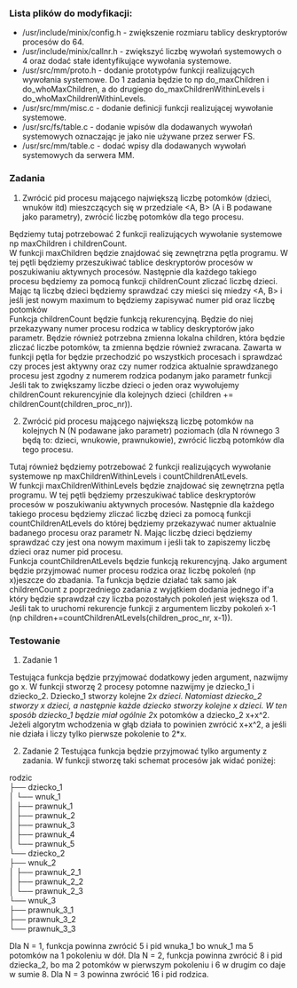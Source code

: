 ### Lista plików do modyfikacji:
- /usr/include/minix/config.h - zwiększenie rozmiaru tablicy deskryptorów procesów do 64.
- /usr/include/minix/callnr.h - zwiększyć liczbę wywołań systemowych o 4 oraz dodać stałe identyfikujące wywołania systemowe.
- /usr/src/mm/proto.h - dodanie prototypów funkcji realizujących wywołania systemowe. Do 1 zadania będzie to np do_maxChildren i do_whoMaxChildren, a do drugiego do_maxChildrenWithinLevels i do_whoMaxChildrenWithinLevels.
- /usr/src/mm/misc.c - dodanie definicji funkcji realizującej wywołanie systemowe.
- /usr/src/fs/table.c - dodanie wpisów dla dodawanych wywołań systemowych oznaczając je jako nie używane przez serwer FS.
- /usr/src/mm/table.c - dodać wpisy dla dodawanych wywołań systemowych da serwera MM.

### Zadania

1. Zwrócić pid procesu mającego największą liczbę potomków (dzieci, wnuków itd) mieszczących się w przedziale <A, B> (A i B podawane jako parametry), zwrócić liczbę potomków dla tego procesu.   

Będziemy tutaj potrzebować 2 funkcji realizujących wywołanie systemowe np maxChildren i childrenCount.    
W funkcji maxChildren będzie znajdować się zewnętrzna pętla programu. W tej pętli będziemy przeszukiwać tablice deskryptorów procesów w poszukiwaniu aktywnych procesów. Następnie dla każdego takiego procesu będziemy za pomocą funkcji childrenCount zliczać liczbę dzieci. Mając tą liczbę dzieci będziemy sprawdzać czy mieści się miedzy <A, B> i jeśli jest nowym maximum to będziemy zapisywać numer pid oraz liczbę potomków   
Funkcja childrenCount będzie funkcją rekurencyjną. Będzie do niej przekazywany numer procesu rodzica w tablicy deskryptorów jako parametr. Będzie również potrzebna zmienna lokalna children, która będzie zliczać liczbe potomków, ta zmienna będzie również zwracana. Zawarta w funkcji pętla for będzie przechodzić po wszystkich procesach i sprawdzać czy proces jest aktywny oraz czy numer rodzica aktualnie sprawdzanego procesu jest zgodny z numerem rodzica podanym jako parametr funkcji Jeśli tak to zwiększamy liczbe dzieci o jeden oraz wywołujemy childrenCount rekurencyjnie dla kolejnych dzieci (children += childrenCount(children_proc_nr)).

2. Zwrócić pid procesu mającego największą liczbę potomków na kolejnych N (N podawane jako parametr) poziomach (dla N równego 3 będą to: dzieci, wnukowie, prawnukowie), zwrócić liczbą potomków dla tego procesu.   

Tutaj również będziemy potrzebować 2 funkcji realizujących wywołanie systemowe np maxChildrenWithinLevels i countChildrenAtLevels.   
W funkcji maxChildrenWithinLevels będzie znajdować się zewnętrzna pętla programu. W tej pętli będziemy przeszukiwać tablice deskryptorów procesów w poszukiwaniu aktywnych procesów. Następnie dla każdego takiego procesu będziemy zliczać liczbę dzieci za pomocą funkcji countChildrenAtLevels do której będziemy przekazywać numer aktualnie badanego procesu oraz parametr N. Mając liczbę dzieci będziemy sprawdzać czy jest ona nowym maximum i jeśli tak to zapiszemy liczbę dzieci oraz numer pid procesu.   
Funkcja countChildrenAtLevels będzie funkcją rekurencyjną. Jako argument będzie przyjmować numer procesu rodzica oraz liczbę pokoleń (np x)jeszcze do zbadania. Ta funkcja będzie działać tak samo jak childrenCount z poprzedniego zadania z wyjątkiem dodania jednego if'a który będzie sprawdzał czy liczba pozostałych pokoleń jest większa od 1. Jeśli tak to uruchomi rekurencje funkcji z argumentem liczby pokoleń x-1 (np children+=countChildrenAtLevels(children_proc_nr, x-1)).

### Testowanie

1. Zadanie 1

Testująca funkcja będzie przyjmować dodatkowy jeden argument, nazwijmy go x. W funkcji stworzę 2 procesy potomne nazwijmy je dziecko_1 i dziecko_2. Dziecko_1 stworzy kolejne 2*x dzieci. Natomiast dziecko_2 stworzy x dzieci, a następnie każde dziecko stworzy kolejne x dzieci. W ten sposób dziecko_1 będzie miał ogólnie 2*x potomków a dziecko_2 x+x^2. Jeżeli algorytm wchodzenia w głąb działa to powinien zwrócić x+x^2, a jeśli nie działa i liczy tylko pierwsze pokolenie to 2*x.   

2. Zadanie 2
Testująca funkcja będzie przyjmować tylko argumenty z zadania. W funkcji stworzę taki schemat procesów jak widać poniżej:

rodzic     
├── dziecko_1       
│    └── wnuk_1   
│        ├── prawnuk_1   
│        ├── prawnuk_2   
│        ├── prawnuk_3   
│        ├── prawnuk_4   
│        └── prawnuk_5   
└── dziecko_2   
    ├── wnuk_2   
    │   ├── prawnuk_2_1   
    │   ├── prawnuk_2_2   
    │   └── prawnuk_2_3   
    └── wnuk_3   
        ├── prawnuk_3_1   
        ├── prawnuk_3_2   
        └── prawnuk_3_3   

Dla N = 1, funkcja powinna zwrócić 5 i pid wnuka_1 bo wnuk_1 ma 5 potomków na 1 pokoleniu w dół. Dla N = 2, funkcja powinna zwrócić 8 i pid dziecka_2, bo ma 2 potomków w pierwszym pokoleniu i 6 w drugim co daje w sumie 8. Dla N = 3 powinna zwrócić 16 i pid rodzica.